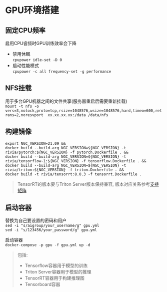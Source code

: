 # GPU环境搭建

## 固定CPU频率
启用CPU睿频时GPU训练效率会下降
- 禁用休眠  
  `cpupower idle-set -D 0`
- 启动性能模式   
  `cpupower -c all frequency-set -g performance`

## NFS挂载
用于多台GPU机器之间的文件共享(服务器重启后需要重新挂载)  
 `mount -t nfs -o vers=3,nolock,proto=tcp,rsize=1048576,wsize=1048576,hard,timeo=600,retrans=2,noresvport 
 xx.xx.xx.xx:/data /data/nfs`

## 构建镜像
`export NGC_VERSION=21.09 && `     
`docker build --build-arg NGC_VERSION=${NGC_VERSION} -t rivia/pytorch:${NGC_VERSION} -f pytorch.Dockerfile . && `  
`docker build --build-arg NGC_VERSION=${NGC_VERSION} -t rivia/tensorflow-1:${NGC_VERSION} -f tensorflow.Dockerfile . && `  
`docker build --build-arg NGC_VERSION=${NGC_VERSION} -t rivia/triton:${NGC_VERSION} -f triton.Dockerfile . && `  
`docker build -t rivia/tensorrt:8.0.3 -f tensorrt.Dockerfile .`  

> TensorRT的版本要与Triton Server版本保持兼容, 版本对应关系参考[支持矩阵](https://docs.nvidia.com/deeplearning/frameworks/support-matrix/index.html)

## 启动容器
替换为自己要设置的密码和用户  
`sed -i "s/aigroup/your_username/g" gpu.yml`   
`sed -i "s/123456/your_password/g" gpu.yml`  

启动容器  
`docker-compose -p gpu -f gpu.yml up -d`

> 包括:
> 
> - Tensorflow容器用于模型的训练
> - Triton Server容器用于模型的推理
> - TensorRT容器用于构建推理图
> - Tensorboard容器


